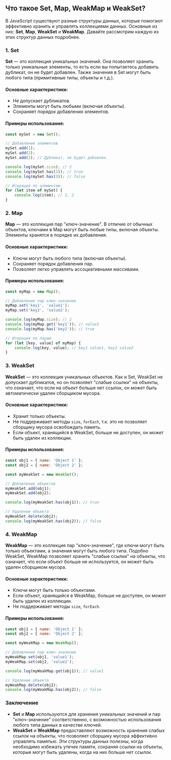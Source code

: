 ## Что такое Set, Map, WeakMap и WeakSet?

В JavaScript существуют разные структуры данных, которые помогают эффективно хранить и управлять коллекциями данных. Основные из них: **Set**, **Map**, **WeakSet** и **WeakMap**. Давайте рассмотрим каждую из этих структур данных подробнее.

### 1. Set

**Set** — это коллекция уникальных значений. Она позволяет хранить только уникальные элементы, то есть если вы попытаетесь добавить дубликат, он не будет добавлен. Также значения в Set могут быть любого типа (примитивные типы, объекты и т.д.).

#### Основные характеристики:
- Не допускает дубликатов.
- Элементы могут быть любыми (включая объекты).
- Сохраняет порядок добавления элементов.

#### Примеры использования:
```javascript
const mySet = new Set();

// Добавление элементов
mySet.add(1);
mySet.add(2);
mySet.add(2); // Дубликат, не будет добавлен

console.log(mySet.size); // 2
console.log(mySet.has(1)); // true
console.log(mySet.has(3)); // false

// Итерация по элементам
for (let item of mySet) {
    console.log(item); // 1, 2
}
```

### 2. Map

**Map** — это коллекция пар "ключ-значение". В отличие от обычных объектов, ключами в Map могут быть любые типы, включая объекты. Элементы хранятся в порядке их добавления.

#### Основные характеристики:
- Ключи могут быть любого типа (включая объекты).
- Сохраняет порядок добавления пар.
- Позволяет легко управлять ассоциативными массивами.

#### Примеры использования:
```javascript
const myMap = new Map();

// Добавление пар ключ-значение
myMap.set('key1', 'value1');
myMap.set('key2', 'value2');

console.log(myMap.size); // 2
console.log(myMap.get('key1')); // value1
console.log(myMap.has('key2')); // true

// Итерация по парам
for (let [key, value] of myMap) {
    console.log(key, value); // key1 value1, key2 value2
}
```

### 3. WeakSet

**WeakSet** — это коллекция уникальных объектов. Как и Set, WeakSet не допускает дубликатов, но он позволяет "слабые ссылки" на объекты, что означает, что если на объект больше нет ссылок, он может быть автоматически удален сборщиком мусора.

#### Основные характеристики:
- Хранит только объекты.
- Не поддерживает методы `size`, `forEach`, т.к. это не позволяет сборщику мусора освобождать память.
- Если объект, хранящийся в WeakSet, больше не доступен, он может быть удален из коллекции.

#### Примеры использования:
```javascript
const obj1 = { name: 'Object 1' };
const obj2 = { name: 'Object 2' };

const myWeakSet = new WeakSet();

// Добавление объектов
myWeakSet.add(obj1);
myWeakSet.add(obj2);

console.log(myWeakSet.has(obj1)); // true

// Удаление объекта
myWeakSet.delete(obj2);
console.log(myWeakSet.has(obj2)); // false
```

### 4. WeakMap

**WeakMap** — это коллекция пар "ключ-значение", где ключи могут быть только объектами, а значения могут быть любого типа. Подобно WeakSet, WeakMap позволяет хранить "слабые ссылки" на объекты, что означает, что если объект больше не используется, он может быть удален сборщиком мусора.

#### Основные характеристики:
- Ключи могут быть только объектами.
- Если объект, хранящийся в WeakMap, больше не доступен, он может быть удален из коллекции.
- Не поддерживает методы `size`, `forEach`.

#### Примеры использования:
```javascript
const obj1 = { name: 'Object 1' };
const obj2 = { name: 'Object 2' };

const myWeakMap = new WeakMap();

// Добавление пар ключ-значение
myWeakMap.set(obj1, 'value1');
myWeakMap.set(obj2, 'value2');

console.log(myWeakMap.get(obj1)); // value1

// Удаление объекта
myWeakMap.delete(obj2);
console.log(myWeakMap.has(obj2)); // false
```

### Заключение

- **Set** и **Map** используются для хранения уникальных значений и пар "ключ-значение" соответственно, с возможностью использования любого типа данных в качестве ключей.
- **WeakSet** и **WeakMap** предоставляют возможность хранения слабых ссылок на объекты, что позволяет сборщику мусора эффективно управлять памятью. Эти структуры данных полезны, когда необходимо избежать утечек памяти, сохраняя ссылки на объекты, которые могут быть удалены, когда на них больше нет ссылок.